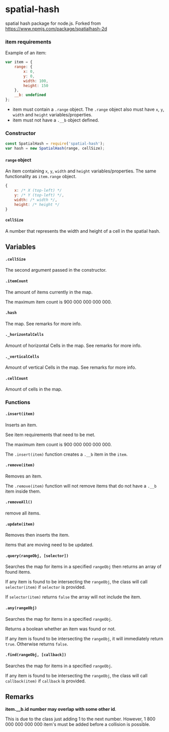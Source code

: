 # spatial-hash
spatial hash package for node.js. Forked from https://www.npmjs.com/package/spatialhash-2d


### item requirements
Example of an item:

```js
var item = {
    range: {
        x: 0,
        y: 0,
        width: 100,
        height: 150
    },
    __b: undefined
};
```

- item must contain a `.range` object. The `.range` object also must have `x`, `y`, `width` and `height` variables/properties.
- item must not have a `.__b` object defined.

### Constructor

```js
const SpatialHash = require('spatial-hash');
var hash = new SpatialHash(range, cellSize);
```

#### `range` object

An item containing `x`, `y`, `width` and `height` variables/properties. The same functionality as `item.range` object.
```js
{
    x: /* X (top-left) */
    y: /* Y (top-left) */,
    width: /* width */,
    height: /* height */
}
```

#### `cellSize`

A number that represents the width and height of a cell in the spatial hash.

## Variables

#### `.cellSize`

The second argument passed in the constructor. 

#### `.itemCount`

The amount of items currently in the map.

The maximum item count is 900 000 000 000 000.

#### `.hash`

The map. See remarks for more info.

#### `._horizontalCells`

Amount of horizontal Cells in the map. See remarks for more info.

#### `._verticalCells`

Amount of vertical Cells in the map. See remarks for more info.

#### `.cellCount`

Amount of cells in the map. 

### Functions

#### `.insert(item)`

Inserts an item.

See item requirements that need to be met. 

The maximum item count is 900 000 000 000 000.

The `.insert(item)` function creates a `.__b` item in the `item`.

#### `.remove(item)`

Removes an item.

The `.remove(item)` function will not remove items that do not have a `.__b` item inside them.


#### `.removeAll()`

remove all items.

#### `.update(item)`

Removes then inserts the item.

items that are moving need to be updated.

#### `.query(rangeObj, [selector])`

Searches the map for items in a specified `rangeObj` then returns an array of found items.

If any item is found to be intersecting the `rangeObj`, the class will call `selector(item)` if `selector` is provided.

If `selector(item)` returns `false` the array will not include the item.

#### `.any(rangeObj)`

Searches the map for items in a specified `rangeObj`.

Returns a boolean whether an item was found or not.

If any item is found to be intersecting the `rangeObj`, it will immediately return `true`. Otherwise returns `false`.

#### `.find(rangeObj, [callback])`

Searches the map for items in a specified `rangeObj`.

If any item is found to be intersecting the `rangeObj`, the class will call `callback(item)` if `callback` is provided.



## Remarks


**item.__b.id number may overlap with some other id**.

This is due to the class just adding 1 to the next number. However, 1 800 000 000 000 000 item's must be added before a collision is possible.
